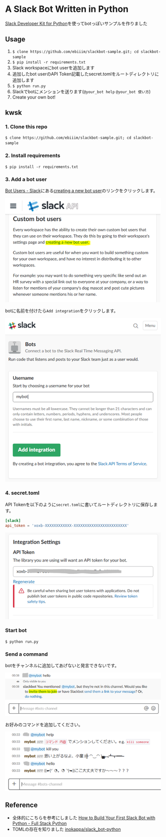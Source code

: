 # A Slack Bot Written in Python
[Slack Developer Kit for Python](https://slackapi.github.io/python-slackclient/)を使ってbotっぽいサンプルを作りました

## Usage

1. `$ clone https://github.com/ebiiim/slackbot-sample.git; cd slackbot-sample`
1. `$ pip install -r requirements.txt`
1. Slack workspaceにbot userを追加します
1. 追加したbot userのAPI Token記載したsecret.tomlをルートディレクトリに追加します
1. `$ python run.py`
1. Slackでbotにメンションを送ります(`@your_bot help` `@your_bot 使い方`)
1. Create your own bot!

## kwsk

### 1. Clone this repo
`$ clone https://github.com/ebiiim/slackbot-sample.git; cd slackbot-sample`

### 2. Install requirements
 `$ pip install -r requirements.txt`

### 3. Add a bot user
[Bot Users - Slack](https://api.slack.com/bot-users)にある[creating a new bot user](https://my.slack.com/services/new/bot)のリンクをクリックします。

![](./docs/fig1.png)

botに名前を付けたら`Add integration`をクリックします。

![](./docs/fig2.png)

### 4. secret.toml

API Tokenを以下のように`secret.toml`に書いてルートディレクトリに保存します。

```toml:secret.toml
[slack]
api_token = 'xoxb-XXXXXXXXXXXX-XXXXXXXXXXXXXXXXXXXXXXXX'
```

![](./docs/fig3.png)

### Start bot
`$ python run.py`

### Send a command

botをチャンネルに追加してあげないと発言できないです。

![](./docs/fig4.png)

お好みのコマンドを追加してください。

![](./docs/fig5.png)

## Reference
- 全体的にこちらを参考にしました [How to Build Your First Slack Bot with Python - Full Stack Python](https://www.fullstackpython.com/blog/build-first-slack-bot-python.html)
- TOMLの存在を知りました [inokappa/slack_bot-python](https://github.com/inokappa/slack_bot-python)
